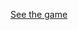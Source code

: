 <a href="https://htmlpreview.github.io/?https://github.com/SprSn64/Shitty-RPG-Game/blob/main/index.html">See the game</a>
